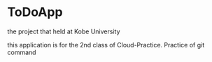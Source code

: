 # ToDoApp
the project that held at Kobe University 

this application is for the 2nd class of Cloud-Practice.
Practice of git command